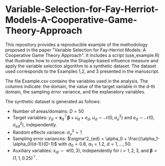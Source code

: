 # Variable-Selection-for-Fay-Herriot-Models-A-Cooperative-Game-Theory-Approach

This repository provides a reproducible example of the methodology proposed in the paper "Variable Selection for Fay-Herriot Models: A Cooperative Game Theory Approach". It includes a script (use_example.R) that illustrates how to compute the Shapley-based influence measure and apply the variable selection algorithm to a synthetic dataset. The dataset used corresponds to the Examples 1,2, and 3 presented in the manuscript.

The file Example.csv contains the variables used in the analysis. The columns indicate: the domain, the value of the target variable in the d-th domain, the sampling error variance, and the explanatory variables.

The synthetic dataset is generated as follows:
- Number of areas/domains: $D=50$ 
- Target variables: $y_d = \mathbf{x}_d^\top \boldsymbol{\beta} + u_d + e_d$, $u_d \sim \mathcal{N}(0,\sigma_u^2)$ and $e_d \sim \mathcal{N}(0,\sigma_{ed}^2)$, independently.
- Random effects variance: $\sigma_u^2 = 1$
- Sampling error variances:  $\sigma^2_{ed} = \alpha_0 + \frac{(\alpha_1-\alpha_0)(d-1)}{D-1}$ with $\alpha_0=0.8$, $\alpha_1=1.2$, $d=1,\ldots,50$.
- Auxiliary variables: $x_{di} \sim \mathcal{U}(0,3)$, independently for $i=1,2,3$, and $\boldsymbol{\beta}=(1,1,0.25)^\top$.
